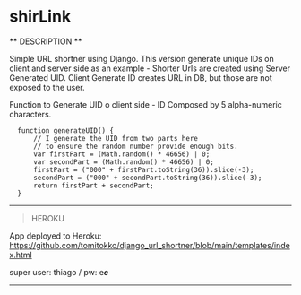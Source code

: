 # shirLink

**
DESCRIPTION
**

Simple URL shortner using Django. This version generate unique IDs on client and server side as an example - Shorter Urls are created using Server Generated UID. Client Generate ID creates URL in DB, but those are not exposed to the user.

Function to Generate UID o client side - ID Composed by 5 alpha-numeric characters.

      function generateUID() {
          // I generate the UID from two parts here 
          // to ensure the random number provide enough bits.
          var firstPart = (Math.random() * 46656) | 0;
          var secondPart = (Math.random() * 46656) | 0;
          firstPart = ("000" + firstPart.toString(36)).slice(-3);
          secondPart = ("000" + secondPart.toString(36)).slice(-3);
          return firstPart + secondPart;
      }

***
> HEROKU

App deployed to Heroku: https://github.com/tomitokko/django_url_shortner/blob/main/templates/index.html

super user: thiago / pw: e***e***
***


